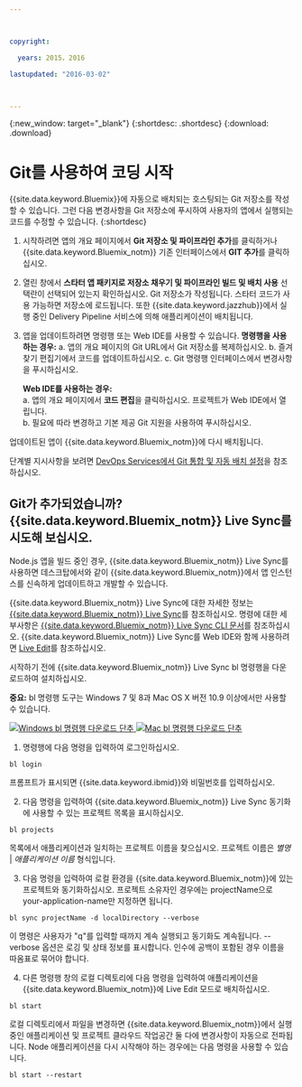 ```yaml
---



copyright:

  years: 2015，2016

lastupdated: "2016-03-02"



---
```


{:new_window: target="_blank"}
{:shortdesc: .shortdesc}
{:download: .download}

# Git를 사용하여 코딩 시작

{{site.data.keyword.Bluemix}}에 자동으로 배치되는 호스팅되는 Git 저장소를 작성할 수 있습니다. 그런 다음 변경사항을 Git 저장소에 푸시하여 사용자의 앱에서 실행되는 코드를 수정할 수 있습니다.
{:shortdesc}

1. 시작하려면 앱의 개요 페이지에서 **Git 저장소 및 파이프라인 추가**를 클릭하거나 {{site.data.keyword.Bluemix_notm}} 기존 인터페이스에서 **GIT 추가**를 클릭하십시오.
2. 열린 창에서 **스타터 앱 패키지로 저장소 채우기 및 파이프라인 빌드 및 배치 사용** 선택란이 선택되어 있는지 확인하십시오. Git 저장소가 작성됩니다. 스타터 코드가 사용 가능하면 저장소에 로드됩니다. 또한 {{site.data.keyword.jazzhub}}에서 실행 중인 Delivery Pipeline 서비스에 의해 애플리케이션이 배치됩니다.   
3. 앱을 업데이트하려면 명령행 또는 Web IDE를 사용할 수 있습니다.
   **명령행을 사용하는 경우:**
   a. 앱의 개요 페이지의 Git URL에서 Git 저장소를 복제하십시오.
   b. 즐겨찾기 편집기에서 코드를 업데이트하십시오.
   c. Git 명령행 인터페이스에서 변경사항을 푸시하십시오.  

   **Web IDE를 사용하는 경우:**  
   a. 앱의 개요 페이지에서 **코드 편집**을 클릭하십시오. 프로젝트가 Web IDE에서 열립니다.  
   b. 필요에 따라 변경하고 기본 제공 Git 지원을 사용하여 푸시하십시오.  

업데이트된 앱이 {{site.data.keyword.Bluemix_notm}}에 다시 배치됩니다.  

단계별 지시사항을 보려면 [DevOps Services에서 Git 통합 및 자동 배치 설정](https://hub.jazz.net/tutorials/jazzeditor/#git_integration_and_autodeployment)을 참조하십시오.  

## Git가 추가되었습니까? {{site.data.keyword.Bluemix_notm}} Live Sync를 시도해 보십시오.  

Node.js 앱을 빌드 중인 경우, {{site.data.keyword.Bluemix_notm}} Live Sync를 사용하면 데스크탑에서와 같이 {{site.data.keyword.Bluemix_notm}}에서 앱 인스턴스를 신속하게 업데이트하고 개발할 수 있습니다.  

{{site.data.keyword.Bluemix_notm}} Live Sync에 대한 자세한 정보는 [{{site.data.keyword.Bluemix_notm}} Live Sync](/docs/develop/bluemixlive.html)를 참조하십시오. 명령에 대한 세부사항은 [{{site.data.keyword.Bluemix_notm}} Live Sync CLI 문서](/docs/cli/reference/bl/index.html)를 참조하십시오. {{site.data.keyword.Bluemix_notm}} Live Sync를 Web IDE와 함께 사용하려면 [Live Edit](/docs/develop/bluemixlive.html)를 참조하십시오.  

시작하기 전에 {{site.data.keyword.Bluemix_notm}} Live Sync bl 명령행을 다운로드하여 설치하십시오. 

**중요:** bl 명령행 도구는 Windows 7 및 8과 Mac OS X 버전 10.9 이상에서만 사용할 수 있습니다.

<p>
<a class="xref" href="http://livesyncdownload.ng.bluemix.net/downloads/blive_setup.msi" target="_blank" title="(새 탭 또는 창에서 열림)"><img class="image" src="images/bl_gs_icons_windows_b.svg" alt="Windows bl 명령행 다운로드 단추" /> </a>
<a class="xref" href="http://livesyncdownload.ng.bluemix.net/downloads/BluemixLive.pkg" target="_blank" title="(새 탭 또는 창에서 열림)"><img class="image" src="images/bl_gs_icons_mac-osx_b.svg" alt="Mac bl 명령행 다운로드 단추" /> </a>
</p>

1. 명령행에 다음 명령을 입력하여 로그인하십시오. 
```
bl login
```
프롬프트가 표시되면 {{site.data.keyword.ibmid}}와 비밀번호를 입력하십시오.

2. 다음 명령을 입력하여 {{site.data.keyword.Bluemix_notm}} Live Sync 동기화에 사용할 수 있는 프로젝트 목록을 표시하십시오.  
```
bl projects
```
목록에서 애플리케이션과 일치하는 프로젝트 이름을 찾으십시오. 프로젝트 이름은 *별명* | *애플리케이션 이름* 형식입니다.

3. 다음 명령을 입력하여 로컬 환경을 {{site.data.keyword.Bluemix_notm}}에 있는 프로젝트와 동기화하십시오. 프로젝트 소유자인 경우에는 projectName으로 your-application-name만 지정하면 됩니다.
<!--- this command needs italicized parameters projectName localDirectory and yellow on 'local' -->
```
bl sync projectName -d localDirectory --verbose
```
이 명령은 사용자가 "q"를 입력할 때까지 계속 실행되고 동기화도 계속됩니다. --verbose 옵션은 로깅 및 상태 정보를 표시합니다. 인수에 공백이 포함된 경우 이름을 따옴표로 묶어야 합니다.

4. 다른 명령행 창의 로컬 디렉토리에 다음 명령을 입력하여 애플리케이션을 {{site.data.keyword.Bluemix_notm}}에 Live Edit 모드로 배치하십시오. 
```
bl start
```  

로컬 디렉토리에서 파일을 변경하면 {{site.data.keyword.Bluemix_notm}}에서 실행 중인 애플리케이션 및 프로젝트 클라우드 작업공간 둘 다에 변경사항이 자동으로 전파됩니다. Node 애플리케이션을 다시 시작해야 하는 경우에는 다음 명령을 사용할 수 있습니다. 
```
bl start --restart
```
